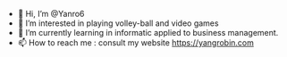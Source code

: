 - 👋 Hi, I’m @Yanro6
- 👀 I’m interested in playing volley-ball and video games
- 🌱 I’m currently learning in informatic applied to business management.
- 📫 How to reach me : consult my website https://yangrobin.com

<!---
Yanro6/Yanro6 is a ✨ special ✨ repository because its `README.md` (this file) appears on your GitHub profile.
You can click the Preview link to take a look at your changes.
--->
